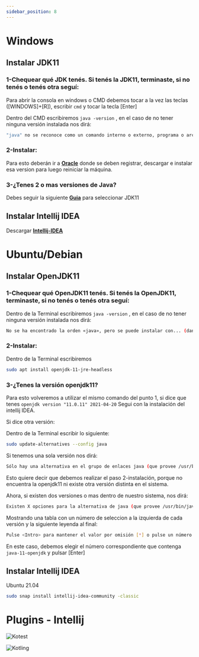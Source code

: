 ```yaml
---
sidebar_position: 8
---
```


# <i class="fab fa-windows"></i> Windows 

## Instalar JDK11

### 1-Chequear qué JDK tenés. Si tenés la JDK11, terminaste, si no tenés o tenés otra seguí:
Para abrir la consola en windows o CMD debemos tocar a la vez las teclas ([WINDOWS]+[R]), escribir `cmd` y tocar la tecla [Enter]

Dentro del CMD escribiremos `java -version` , en el caso de no tener ninguna versión instalada nos dirá:
```bash
"java" no se reconoce como un comando interno o externo, programa o archivo por lotes ejecutable
```
### 2-Instalar:

Para esto deberán ir a **[Oracle](https://www.oracle.com/ar/java/technologies/javase-jdk11-downloads.html#license-lightbox)** donde se deben registrar, descargar e instalar esa version para luego reiniciar la máquina.

### 3-¿Tenes 2 o mas versiones de Java?

Debes seguir la siguiente **[Guia](http://programacionamartillazos.blogspot.com/2017/07/windows-como-setear-la-version-de-java.html)** para seleccionar JDK11

## Instalar Intellij IDEA

Descargar **[Intellij-IDEA](https://www.jetbrains.com/es-es/idea/download/download-thanks.html?platform=windows&code=IIC)**



# <i class="fab fa-ubuntu"></i> Ubuntu/Debian  

## Instalar OpenJDK11

### 1-Chequear qué OpenJDK11 tenés. Si tenés la OpenJDK11, terminaste, si no tenés o tenés otra seguí:

Dentro de la Terminal escribiremos `java -version` , en el caso de no tener ninguna versión instalada nos dirá:
```bash
No se ha encontrado la orden «java», pero se puede instalar con... (dando opciones)
```
### 2-Instalar:

Dentro de la Terminal escribiremos 
```bash
sudo apt install openjdk-11-jre-headless
```
### 3-¿Tenes la versión openjdk11?
Para esto volveremos a utilizar el mismo comando del punto 1, si dice que tenes `openjdk version "11.0.11" 2021-04-20` Segui con la instalación del intellij IDEA.

Si dice otra versión:

Dentro de  la Terminal escribir lo siguiente: 
```bash
sudo update-alternatives --config java
```
Si tenemos una sola versión nos dirá:
```bash
Sólo hay una alternativa en el grupo de enlaces java (que provee /usr/bin/java)...
```
Esto quiere decir que debemos realizar el paso 2-instalación, porque no encuentra la openjdk11 ni existe otra versión distinta en el sistema.

Ahora, si existen dos versiones o mas dentro de nuestro sistema, nos dirá:
```bash
Existen X opciones para la alternativa de java (que provee /usr/bin/java)...
```
Mostrando una tabla con un número de seleccion a la izquierda de cada versión y la siguiente leyenda al final:
```bash
Pulse <Intro> para mantener el valor por omisión [*] o pulse un número de selección:
```
En este caso, debemos elegir el número correspondiente que contenga `java-11-openjdk` y pulsar [Enter] 

## Instalar Intellij IDEA
Ubuntu 21.04
    
```bash
sudo snap install intellij-idea-community -classic
```
# Plugins - Intellij
![Kotest](/img/docs/guia-instalacion-programas/intellij-plugin-kotest.png)

![Kotling](/img/docs/guia-instalacion-programas/intellij-plugin-kotling.png)
